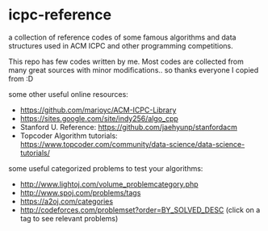 # icpc-reference
a collection of reference codes of some famous algorithms and data structures used in ACM ICPC and other programming competitions.

This repo has few codes written by me. Most codes are collected from many great sources with minor modifications.. so thanks everyone I copied from :D 

some other useful online resources:
- https://github.com/marioyc/ACM-ICPC-Library
- https://sites.google.com/site/indy256/algo_cpp
- Stanford U. Reference: https://github.com/jaehyunp/stanfordacm
- Topcoder Algorithm tutorials: https://www.topcoder.com/community/data-science/data-science-tutorials/

some useful categorized problems to test your algorithms:
- http://www.lightoj.com/volume_problemcategory.php
- http://www.spoj.com/problems/tags
- https://a2oj.com/categories
- http://codeforces.com/problemset?order=BY_SOLVED_DESC (click on a tag to see relevant problems)
